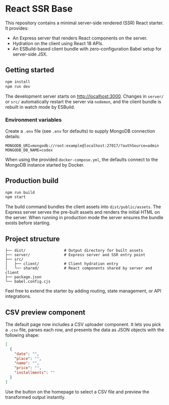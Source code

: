 # React SSR Base

This repository contains a minimal server-side rendered (SSR) React starter. It provides:

- An Express server that renders React components on the server.
- Hydration on the client using React 18 APIs.
- An ESBuild-based client bundle with zero-configuration Babel setup for server-side JSX.

## Getting started

```bash
npm install
npm run dev
```

The development server starts on [http://localhost:3000](http://localhost:3000). Changes in `server/` or `src/` automatically restart the server via `nodemon`, and the client bundle is rebuilt in watch mode by ESBuild.

### Environment variables

Create a `.env` file (see `.env` for defaults) to supply MongoDB connection details:

```
MONGODB_URI=mongodb://root:example@localhost:27017/?authSource=admin
MONGODB_DB_NAME=codex
```

When using the provided `docker-compose.yml`, the defaults connect to the MongoDB instance started by Docker.

## Production build

```bash
npm run build
npm start
```

The build command bundles the client assets into `dist/public/assets`. The Express server serves the pre-built assets and renders the initial HTML on the server. When running in production mode the server ensures the bundle exists before starting.

## Project structure

```
├── dist/                 # Output directory for built assets
├── server/               # Express server and SSR entry point
├── src/
│   ├── client/           # Client hydration entry
│   └── shared/           # React components shared by server and client
├── package.json
└── babel.config.cjs
```

Feel free to extend the starter by adding routing, state management, or API integrations.

## CSV preview component

The default page now includes a CSV uploader component. It lets you pick a `.csv` file, parses
each row, and presents the data as JSON objects with the following shape:

```json
[
  {
    "date": "",
    "place": "",
    "name": "",
    "price": "",
    "installments": ""
  }
]
```

Use the button on the homepage to select a CSV file and preview the transformed output instantly.
